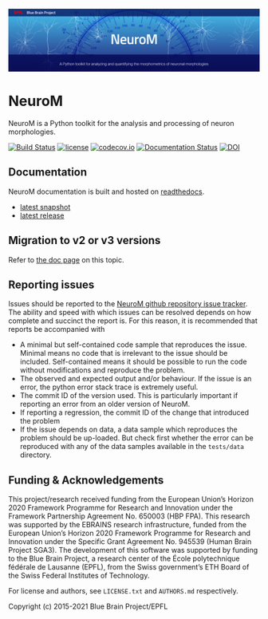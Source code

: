 <!--
 Copyright (c) 2015, Ecole Polytechnique Federale de Lausanne, Blue Brain Project
 All rights reserved.

 This file is part of NeuroM <https://github.com/BlueBrain/NeuroM>

 Redistribution and use in source and binary forms, with or without
 modification, are permitted provided that the following conditions are met:

     1. Redistributions of source code must retain the above copyright
        notice, this list of conditions and the following disclaimer.
     2. Redistributions in binary form must reproduce the above copyright
        notice, this list of conditions and the following disclaimer in the
        documentation and/or other materials provided with the distribution.
     3. Neither the name of the copyright holder nor the names of
        its contributors may be used to endorse or promote products
        derived from this software without specific prior written permission.

 THIS SOFTWARE IS PROVIDED BY THE COPYRIGHT HOLDERS AND CONTRIBUTORS "AS IS" AND
 ANY EXPRESS OR IMPLIED WARRANTIES, INCLUDING, BUT NOT LIMITED TO, THE IMPLIED
 WARRANTIES OF MERCHANTABILITY AND FITNESS FOR A PARTICULAR PURPOSE ARE
 DISCLAIMED. IN NO EVENT SHALL THE COPYRIGHT HOLDER OR CONTRIBUTORS BE LIABLE FOR ANY
 DIRECT, INDIRECT, INCIDENTAL, SPECIAL, EXEMPLARY, OR CONSEQUENTIAL DAMAGES
 (INCLUDING, BUT NOT LIMITED TO, PROCUREMENT OF SUBSTITUTE GOODS OR SERVICES;
 LOSS OF USE, DATA, OR PROFITS; OR BUSINESS INTERRUPTION) HOWEVER CAUSED AND
 ON ANY THEORY OF LIABILITY, WHETHER IN CONTRACT, STRICT LIABILITY, OR TORT
 (INCLUDING NEGLIGENCE OR OTHERWISE) ARISING IN ANY WAY OUT OF THE USE OF THIS
 SOFTWARE, EVEN IF ADVISED OF THE POSSIBILITY OF SUCH DAMAGE.
 -->
![NeuroM Logo](doc/source/logo/NeuroM.jpg)

# NeuroM

NeuroM is a Python toolkit for the analysis and processing of neuron morphologies.


[![Build Status](https://travis-ci.org/BlueBrain/NeuroM.svg?branch=master)](https://travis-ci.org/BlueBrain/NeuroM)
[![license](https://img.shields.io/pypi/l/neurom.svg)](https://github.com/BlueBrain/NeuroM/blob/master/LICENSE.txt)
[![codecov.io](https://codecov.io/github/BlueBrain/NeuroM/coverage.svg?branch=master)](https://codecov.io/github/BlueBrain/NeuroM?branch=master)
[![Documentation Status](https://readthedocs.org/projects/neurom/badge/?version=latest)](http://neurom.readthedocs.io/en/latest/?badge=latest)
[![DOI](https://zenodo.org/badge/DOI/10.5281/zenodo.209498.svg)](https://doi.org/10.5281/zenodo.209498)

## Documentation

NeuroM documentation is built and hosted on [readthedocs](https://readthedocs.org/).

* [latest snapshot](http://neurom.readthedocs.org/en/latest/)
* [latest release](http://neurom.readthedocs.org/en/stable/)

## Migration to v2 or v3 versions

Refer to [the doc page](https://neurom.readthedocs.io/en/latest/migration.html) on this topic.

## Reporting issues

Issues should be reported to the
[NeuroM github repository issue tracker](https://github.com/BlueBrain/NeuroM/issues).
The ability and speed with which issues can be resolved depends on how complete and
succinct the report is. For this reason, it is recommended that reports be accompanied
with
* A minimal but self-contained code sample that reproduces the issue. Minimal means no
  code that is irrelevant to the issue should be included. Self-contained means it should
  be possible to run the code without modifications and reproduce the problem.
* The observed and expected output and/or behaviour. If the issue is an error, the python
  error stack trace is extremely useful.
* The commit ID of the version used. This is particularly important if reporting an error
  from an older version of NeuroM.
* If reporting a regression, the commit ID of the change that introduced the problem 
* If the issue depends on data, a data sample which reproduces the problem should be
  up-loaded. But check first whether the error can be reproduced with any of the data
  samples available in the `tests/data` directory.

## Funding & Acknowledgements

This project/research received funding from the European Union’s Horizon 2020 Framework Programme for Research and Innovation under the Framework Partnership Agreement No. 650003 (HBP FPA). 
This research was supported by the EBRAINS research infrastructure, funded from the European
Union’s Horizon 2020 Framework Programme for Research and Innovation under the Specific Grant
Agreement No. 945539 (Human Brain Project SGA3).
The development of this software was supported by funding to the Blue Brain Project, a research center of the École polytechnique fédérale de Lausanne (EPFL), from the Swiss government’s ETH Board of the Swiss Federal Institutes of Technology.

For license and authors, see `LICENSE.txt` and `AUTHORS.md` respectively.

Copyright (c) 2015-2021 Blue Brain Project/EPFL

